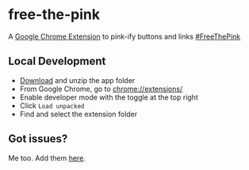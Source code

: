 # free-the-pink

A [Google Chrome Extension](https://chrome.google.com/webstore/detail/free-the-pink/dlpefelmhiokdeoejmijfoahdagppcdm) to pink-ify buttons and links [#FreeThePink](https://techcrunch.com/2019/11/04/lemonade-gets-a-nastygram-from-deutsche-telekom-over-its-use-of-magenta-says-it-will-fight/)

## Local Development

- [Download](https://github.com/winterlamon/free-the-pink/archive/master.zip) and unzip the app folder
- From Google Chrome, go to [chrome://extensions/](chrome://extensions/)
- Enable developer mode with the toggle at the top right
- Click `Load unpacked`
- Find and select the extension folder

## Got issues?

Me too. Add them [here](https://github.com/winterlamon/free-the-pink/issues).
